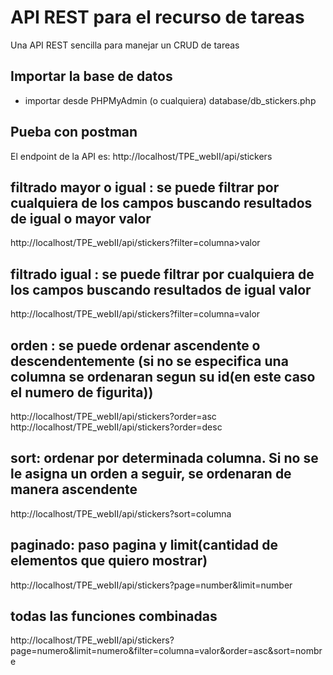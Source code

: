 # API REST para el recurso de tareas
Una API REST sencilla para manejar un CRUD de tareas

## Importar la base de datos
- importar desde PHPMyAdmin (o cualquiera) database/db_stickers.php


## Pueba con postman
El endpoint de la API es: http://localhost/TPE_webII/api/stickers

## filtrado mayor o igual : se puede filtrar por cualquiera de los campos buscando resultados de igual o mayor valor
http://localhost/TPE_webII/api/stickers?filter=columna>valor
## filtrado igual : se puede filtrar por cualquiera de los campos buscando resultados de igual valor
http://localhost/TPE_webII/api/stickers?filter=columna=valor

## orden : se puede ordenar ascendente o descendentemente (si no se especifica una columna se ordenaran segun su id(en este caso el numero de figurita))
http://localhost/TPE_webII/api/stickers?order=asc
http://localhost/TPE_webII/api/stickers?order=desc

## sort: ordenar por determinada columna. Si no se le asigna un orden a seguir, se ordenaran de manera ascendente 
http://localhost/TPE_webII/api/stickers?sort=columna

## paginado: paso pagina y limit(cantidad de elementos que quiero mostrar) 
http://localhost/TPE_webII/api/stickers?page=number&limit=number

## todas las funciones combinadas
http://localhost/TPE_webII/api/stickers?page=numero&limit=numero&filter=columna=valor&order=asc&sort=nombre